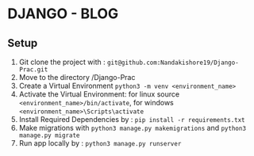 # DJANGO - BLOG

## Setup

1. Git clone the project with : ```git@github.com:Nandakishore19/Django-Prac.git```
2. Move to the directory /Django-Prac
3. Create a Virtual Environment ```python3 -m venv <environment_name>```
4. Activate the Virtual Environment: for linux source ```<environment_name>/bin/activate```, for windows ```<environment_name>\Scripts\activate```
5. Install Required Dependencies by : ```pip install -r requirements.txt```
6. Make migrations with ```python3 manage.py makemigrations``` and ```python3 manage.py migrate```
7. Run app locally by : ```python3 manage.py runserver```
